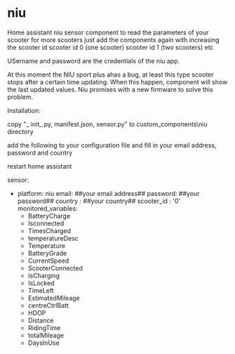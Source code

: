 # niu

Home assistant niu sensor component to read the parameters of your scooter
for more scooters just add the components again with increasing the scooter id
scooter id 0 (one scooter)
scooter id 1 (two scooters)
etc

USername and password are the credentials of the niu app.

At this moment the NIU sport plus ahas a bug, at least this type scooter stops after a certain time updating.
When this happen, component will show the last updated values.
Niu promises with a new firmware to solve this problem.


Installation:

copy "_ init_.py, manifest.json, sensor.py" to custom_components\niu directory

add the following to your configuration file and fill in your email address, password and country

restart home assistant

sensor:
  - platform: niu
    email: ##your email address##
    password: ##your password##
    country : ##your country##
    scooter_id : '0'
    monitored_variables:  
    - BatteryCharge
    - Isconnected 
    - TimesCharged 
    - temperatureDesc
    - Temperature
    - BatteryGrade
    - CurrentSpeed
    - ScooterConnected
    - IsCharging
    - IsLocked
    - TimeLeft
    - EstimatedMileage
    - centreCtrlBatt
    - HDOP
    - Distance
    - RidingTime
    - totalMileage
    - DaysInUse
